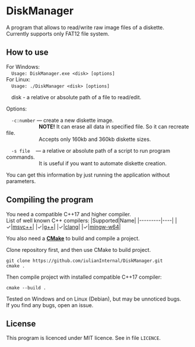 # DiskManager

A program that allows to read/write raw image files of a diskette.  
Currently supports only FAT12 file system.

How to use
----------
For Windows:  
&emsp;`Usage: DiskManager.exe <disk> [options]`  
For Linux:  
&emsp;`Usage: ./DiskManager <disk> [options]`

&emsp;disk - a relative or absolute path of a file to read/edit.  
  
Options:  
  
&emsp;`-c:number` &mdash; create a new diskette image.  
&emsp; &emsp;&emsp;&emsp;&emsp;&emsp;**NOTE!** It can erase all data in specified file. So it can recreate file.  
&emsp; &emsp;&emsp;&emsp;&emsp;&emsp;Accepts only 160kb and 360kb diskette sizes.  
  
&emsp;`-s file` &nbsp;&nbsp; &mdash; a relative or absolute path of a script to run program commands.  
&emsp; &emsp;&emsp;&emsp;&emsp;&emsp;It is useful if you want to automate diskette creation.  
  
You can get this information by just running the application without parameters.

Compiling the program
---------------------
You need a compatible C++17 and higher compiler.  
List of well known C++ compilers: 
|Supported|Name|
|---------|----|
|&check;|[msvc++](https://visualstudio.microsoft.com/)|
|&check;|[g++](https://gcc.gnu.org/)|
|&check;|[clang](https://clang.llvm.org/)|
|&check;|[mingw-w64](https://www.mingw-w64.org/)|

You also need a [**CMake**](https://cmake.org/) to build and compile a project.

Clone repository first, and then use CMake to build project.

    git clone https://github.com/iulianInternal/DiskManager.git
    cmake .
    
Then compile project with installed compatible C++17 compiler:

    cmake --build .

Tested on Windows and on Linux (Debian), but may be unnoticed bugs.  
If you find any bugs, open an issue.  

License
-------
This program is licenced under MIT licence. See in file `LICENCE`.
